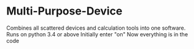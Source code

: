 # Multi-Purpose-Device
Combines all scattered devices and calculation tools into one software. Runs on python 3.4 or above
Initially enter "on"
Now everything is in the code
